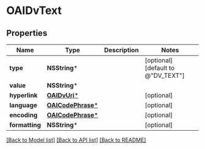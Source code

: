 # OAIDvText

## Properties
Name | Type | Description | Notes
------------ | ------------- | ------------- | -------------
**type** | **NSString*** |  | [optional] [default to @"DV_TEXT"]
**value** | **NSString*** |  | 
**hyperlink** | [**OAIDvUri***](OAIDvUri.md) |  | [optional] 
**language** | [**OAICodePhrase***](OAICodePhrase.md) |  | [optional] 
**encoding** | [**OAICodePhrase***](OAICodePhrase.md) |  | [optional] 
**formatting** | **NSString*** |  | [optional] 

[[Back to Model list]](../README.md#documentation-for-models) [[Back to API list]](../README.md#documentation-for-api-endpoints) [[Back to README]](../README.md)


